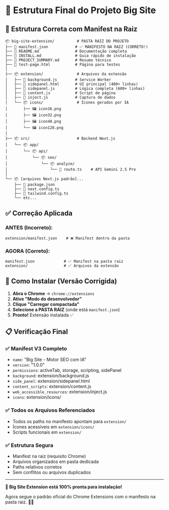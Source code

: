 # 📁 Estrutura Final do Projeto Big Site

## 🎯 Estrutura Correta com Manifest na Raiz

```
📦 big-site-extension/          # PASTA RAIZ DO PROJETO
├── 📄 manifest.json            # ✅ MANIFESTO NA RAIZ (CORRETO!)
├── 📄 README.md                # Documentação completa
├── 📄 INSTALL.md               # Guia rápido de instalação
├── 📄 PROJECT_SUMMARY.md       # Resumo técnico
├── 📄 test-page.html           # Página para testes
│
├── 📦 extension/               # Arquivos da extensão
│   ├── 📄 background.js        # Service Worker
│   ├── 📄 sidepanel.html       # UI principal (400+ linhas)
│   ├── 📄 sidepanel.js         # Lógica completa (600+ linhas)
│   ├── 📄 content.js           # Script de página
│   ├── 📄 inject.js            # Captura de dados
│   └── 📦 icons/               # Ícones gerados por IA
│       ├── 🖼️ icon16.png
│       ├── 🖼️ icon32.png
│       ├── 🖼️ icon48.png
│       └── 🖼️ icon128.png
│
├── 📦 src/                     # Backend Next.js
│   └── 📦 app/
│       └── 📦 api/
│           └── 📦 seo/
│               └── 📦 analyze/
│                   └── 📄 route.ts    # API Gemini 2.5 Pro
│
└── 📦 [arquivos Next.js padrão]...
    ├── 📄 package.json
    ├── 📄 next.config.ts
    ├── 📄 tailwind.config.ts
    └── etc...
```

## ✅ Correção Aplicada

### **ANTES (Incorreto):**
```
extension/manifest.json    # ❌ Manifest dentro da pasta
```

### **AGORA (Correto):**
```
manifest.json             # ✅ Manifest na pasta raiz
extension/                # ✅ Arquivos da extensão
```

## 🚀 Como Instalar (Versão Corrigida)

1. **Abra o Chrome** → `chrome://extensions`
2. **Ative "Modo do desenvolvedor"**
3. **Clique "Carregar compactada"**
4. **Selecione a PASTA RAIZ** (onde está `manifest.json`)
5. **Pronto!** Extensão instalada ✅

## 📋 Verificação Final

### ✅ Manifest V3 Completo
- `name`: "Big Site - Motor SEO com IA"
- `version`: "1.0.0"
- `permissions`: activeTab, storage, scripting, sidePanel
- `background`: extension/background.js
- `side_panel`: extension/sidepanel.html
- `content_scripts`: extension/content.js
- `web_accessible_resources`: extension/inject.js
- `icons`: extension/icons/

### ✅ Todos os Arquivos Referenciados
- Todos os paths no manifesto apontam para `extension/`
- Ícones acessíveis em `extension/icons/`
- Scripts funcionais em `extension/`

### ✅ Estrutura Segura
- Manifest na raiz (requisito Chrome)
- Arquivos organizados em pasta dedicada
- Paths relativos corretos
- Sem conflitos ou arquivos duplicados

---

**🎉 Big Site Extension está 100% pronta para instalação!**

Agora segue o padrão oficial do Chrome Extensions com o manifesto na pasta raiz. 🚀✨
